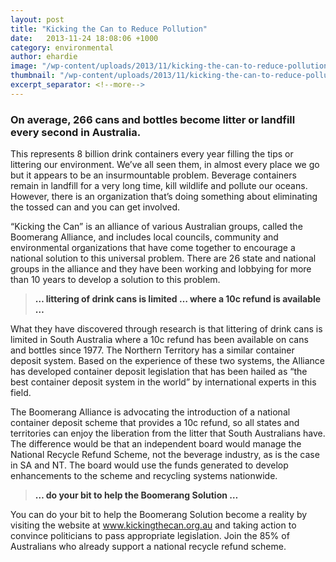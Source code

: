 ```yaml
---
layout: post
title: "Kicking the Can to Reduce Pollution"
date:   2013-11-24 18:08:06 +1000
category: environmental
author: ehardie
image: "/wp-content/uploads/2013/11/kicking-the-can-to-reduce-pollution.jpg"
thumbnail: "/wp-content/uploads/2013/11/kicking-the-can-to-reduce-pollution-120x134.jpg"
excerpt_separator: <!--more-->
---				
```

  <h3>On average, 266 cans and bottles become litter or landfill every second in
  Australia.</h3>

  <p>This represents 8 billion drink containers every year filling the tips or littering
  our environment. We&rsquo;ve all seen them, in almost every place<!--more--> we go but it appears
  to be an insurmountable problem. Beverage containers remain in landfill for a very long
  time, kill wildlife and pollute our oceans. However, there is an organization
  that&rsquo;s doing something about eliminating the tossed can and you can get
  involved.</p>

  <p>&ldquo;Kicking the Can&rdquo; is an alliance of various Australian groups, called
  the Boomerang Alliance, and includes local councils, community and environmental
  organizations that have come together to encourage a national solution to this
  universal problem. There are 26 state and national groups in the alliance and they have
  been working and lobbying for more than 10 years to develop a solution to this
  problem.</p>

  <blockquote>
    <p><strong><span style="color: #333333;">&hellip; littering of drink cans is limited
    &hellip; where a 10c refund is available &hellip;</span></strong></p>
  </blockquote>

  <p>What they have discovered through research is that littering of drink cans is
  limited in South Australia where a 10c refund has been available on cans and bottles
  since 1977. The Northern Territory has a similar container deposit system. Based on the
  experience of these two systems, the Alliance has developed container deposit
  legislation that has been hailed as &ldquo;the best container deposit system in the
  world&rdquo; by international experts in this field.</p>

  <p>The Boomerang Alliance is advocating the introduction of a national container
  deposit scheme that provides a 10c refund, so all states and territories can enjoy the
  liberation from the litter that South Australians have. The difference would be that an
  independent board would manage the National Recycle Refund Scheme, not the beverage
  industry, as is the case in SA and NT. The board would use the funds generated to
  develop enhancements to the scheme and recycling systems nationwide.</p>

  <blockquote>
    <p><strong><span style="color: #333333;">&hellip; do your bit to help the Boomerang
    Solution &hellip;</span></strong></p>
  </blockquote>

  <p>You can do your bit to help the Boomerang Solution become a reality by visiting the
  website at <a title="Kicking the Can" href="http://www.kickingthecan.org.au" target=
  "_blank" rel="nofollow">www.kickingthecan.org.au</a> and taking action to convince
  politicians to pass appropriate legislation. Join the 85% of Australians who already
  support a national recycle refund scheme.</p>
